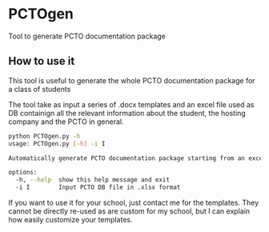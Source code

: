 # PCTOgen
Tool to generate PCTO documentation package


## How to use it

This tool is useful to generate the whole PCTO documentation package for a class of students

The tool take as input a series of .docx templates and an excel file used as DB containign all the relevant information about the student, the hosting company and the PCTO in general.

```bash
python PCTOgen.py -h
usage: PCTOgen.py [-h] -i I

Automatically generate PCTO documentation package starting from an excel file. Libreoffice and pdftk are needed

options:
  -h, --help  show this help message and exit
  -i I        Input PCTO DB file in .xlsx format

```

If you want to use it for your school, just contact me for the templates.
They cannot be directly re-used as are custom for my school, but I can explain how easily customize your templates.

